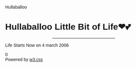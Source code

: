 <!DOCTYPE html>
<html>
<title>W3.CSS Template</title>
<meta charset="UTF-8">
<meta name="viewport" content="width=device-width, initial-scale=1">
<link rel="stylesheet" href="https://www.w3schools.com/w3css/4/w3.css">
<link rel="stylesheet" href="https://fonts.googleapis.com/css?family=Raleway">
<style>
body,h1 {font-family: "Raleway", sans-serif}
body, html {height: 100%}
.bgimg {
  background-image: url('800px-7-78049_small-memory-8k-wallpaper-forest-minimalist-wallpaper-4k.jpg');
  min-height: 100%;
  background-position: center;
  background-size: cover;
}
</style>
<body>

<div class="bgimg w3-display-container w3-animate-opacity w3-text-white">
  <div class="w3-display-topleft w3-padding-large w3-xlarge">
    Hullaballoo
  </div>
  <div class="w3-display-middle">
    <h1 class="w3-jumbo w3-animate-top">Hullaballoo Little Bit of Life❤💕</h1>
    <hr class="w3-border-grey" style="margin:auto;width:40%">
    <p class="w3-large w3-center">Life Starts Now on 4 march 2006</p>0
  </div>
   <div class="w3-display-bottomleft w3-padding-large">
    Powered by <a href="https://www.w3schools.com/w3css/default.asp" target="_blank">w3.css</a>
  </div>
</div>
  
</body>
</html>
